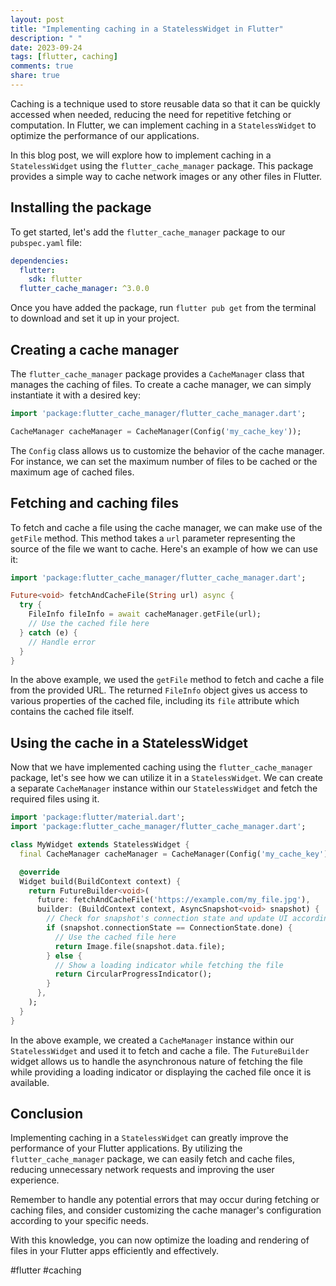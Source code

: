 ```yaml
---
layout: post
title: "Implementing caching in a StatelessWidget in Flutter"
description: " "
date: 2023-09-24
tags: [flutter, caching]
comments: true
share: true
---
```


Caching is a technique used to store reusable data so that it can be quickly accessed when needed, reducing the need for repetitive fetching or computation. In Flutter, we can implement caching in a `StatelessWidget` to optimize the performance of our applications.

In this blog post, we will explore how to implement caching in a `StatelessWidget` using the `flutter_cache_manager` package. This package provides a simple way to cache network images or any other files in Flutter.

## Installing the package

To get started, let's add the `flutter_cache_manager` package to our `pubspec.yaml` file:

```yaml
dependencies:
  flutter:
    sdk: flutter
  flutter_cache_manager: ^3.0.0
```

Once you have added the package, run `flutter pub get` from the terminal to download and set it up in your project.

## Creating a cache manager

The `flutter_cache_manager` package provides a `CacheManager` class that manages the caching of files. To create a cache manager, we can simply instantiate it with a desired key:

```dart
import 'package:flutter_cache_manager/flutter_cache_manager.dart';

CacheManager cacheManager = CacheManager(Config('my_cache_key'));
```

The `Config` class allows us to customize the behavior of the cache manager. For instance, we can set the maximum number of files to be cached or the maximum age of cached files.

## Fetching and caching files

To fetch and cache a file using the cache manager, we can make use of the `getFile` method. This method takes a `url` parameter representing the source of the file we want to cache. Here's an example of how we can use it:

```dart
import 'package:flutter_cache_manager/flutter_cache_manager.dart';

Future<void> fetchAndCacheFile(String url) async {
  try {
    FileInfo fileInfo = await cacheManager.getFile(url);
    // Use the cached file here
  } catch (e) {
    // Handle error
  }
}
```

In the above example, we used the `getFile` method to fetch and cache a file from the provided URL. The returned `FileInfo` object gives us access to various properties of the cached file, including its `file` attribute which contains the cached file itself.

## Using the cache in a StatelessWidget

Now that we have implemented caching using the `flutter_cache_manager` package, let's see how we can utilize it in a `StatelessWidget`. We can create a separate `CacheManager` instance within our `StatelessWidget` and fetch the required files using it.

```dart
import 'package:flutter/material.dart';
import 'package:flutter_cache_manager/flutter_cache_manager.dart';

class MyWidget extends StatelessWidget {
  final CacheManager cacheManager = CacheManager(Config('my_cache_key'));

  @override
  Widget build(BuildContext context) {
    return FutureBuilder<void>(
      future: fetchAndCacheFile('https://example.com/my_file.jpg'),
      builder: (BuildContext context, AsyncSnapshot<void> snapshot) {
        // Check for snapshot's connection state and update UI accordingly
        if (snapshot.connectionState == ConnectionState.done) {
          // Use the cached file here
          return Image.file(snapshot.data.file);
        } else {
          // Show a loading indicator while fetching the file
          return CircularProgressIndicator();
        }
      },
    );
  }
}
```

In the above example, we created a `CacheManager` instance within our `StatelessWidget` and used it to fetch and cache a file. The `FutureBuilder` widget allows us to handle the asynchronous nature of fetching the file while providing a loading indicator or displaying the cached file once it is available.

## Conclusion

Implementing caching in a `StatelessWidget` can greatly improve the performance of your Flutter applications. By utilizing the `flutter_cache_manager` package, we can easily fetch and cache files, reducing unnecessary network requests and improving the user experience.

Remember to handle any potential errors that may occur during fetching or caching files, and consider customizing the cache manager's configuration according to your specific needs.

With this knowledge, you can now optimize the loading and rendering of files in your Flutter apps efficiently and effectively.

#flutter #caching